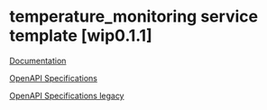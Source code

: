 # temperature_monitoring service template \[wip0.1.1\]

[Documentation](https://htmlpreview.github.io/?https://github.com/atlasH2020-templates/temperature_monitoring/blob/wip0.1.1/doc.html)

[OpenAPI Specifications](https://petstore.swagger.io?url=https://raw.githubusercontent.com/atlasH2020-templates/temperature_monitoring/wip0.1.1/oas.json)

[OpenAPI Specifications legacy](https://sensorsystems.iais.fraunhofer.de/doc/?url=https://raw.githubusercontent.com/atlasH2020-templates/temperature_monitoring/wip0.1.1/oas.json)  
